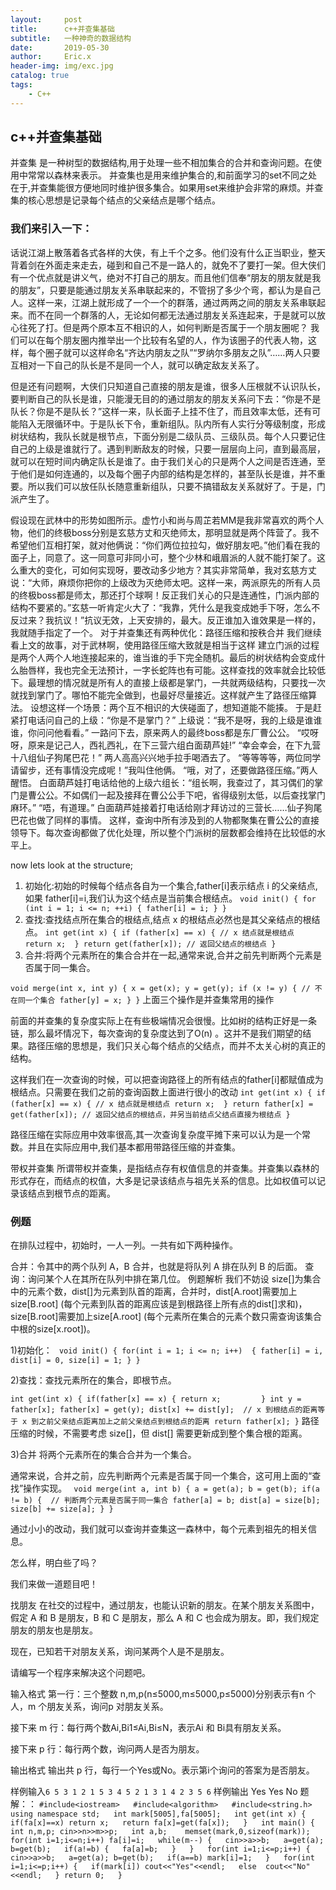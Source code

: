 ```yaml
---
layout:     post
title:      c++并查集基础
subtitle:   一种神奇的数据结构
date:       2019-05-30
author:     Eric.x
header-img: img/exc.jpg
catalog: true
tags:
    - C++
---
```

## c++并查集基础
并查集 是一种树型的数据结构,用于处理一些不相加集合的合并和查询问题。在使用中常常以森林来表示。 并查集也是用来维护集合的,和前面学习的set不同之处在于,并查集能很方便地同时维护很多集合。如果用set来维护会非常的麻烦。并查集的核心思想是记录每个结点的父亲结点是哪个结点。

### 我们来引入一下：

话说江湖上散落着各式各样的大侠，有上千个之多。他们没有什么正当职业，整天背着剑在外面走来走去，碰到和自己不是一路人的，就免不了要打一架。但大侠们有一个优点就是讲义气，绝对不打自己的朋友。而且他们信奉“朋友的朋友就是我的朋友”，只要是能通过朋友关系串联起来的，不管拐了多少个弯，都认为是自己人。这样一来，江湖上就形成了一个一个的群落，通过两两之间的朋友关系串联起来。而不在同一个群落的人，无论如何都无法通过朋友关系连起来，于是就可以放心往死了打。但是两个原本互不相识的人，如何判断是否属于一个朋友圈呢？ 
我们可以在每个朋友圈内推举出一个比较有名望的人，作为该圈子的代表人物，这样，每个圈子就可以这样命名“齐达内朋友之队”“罗纳尔多朋友之队”……两人只要互相对一下自己的队长是不是同一个人，就可以确定敌友关系了。 

但是还有问题啊，大侠们只知道自己直接的朋友是谁，很多人压根就不认识队长，要判断自己的队长是谁，只能漫无目的的通过朋友的朋友关系问下去：“你是不是队长？你是不是队长？”这样一来，队长面子上挂不住了，而且效率太低，还有可能陷入无限循环中。于是队长下令，重新组队。队内所有人实行分等级制度，形成树状结构，我队长就是根节点，下面分别是二级队员、三级队员。每个人只要记住自己的上级是谁就行了。遇到判断敌友的时候，只要一层层向上问，直到最高层，就可以在短时间内确定队长是谁了。由于我们关心的只是两个人之间是否连通，至于他们是如何连通的，以及每个圈子内部的结构是怎样的，甚至队长是谁，并不重要。所以我们可以放任队长随意重新组队，只要不搞错敌友关系就好了。于是，门派产生了。



假设现在武林中的形势如图所示。虚竹小和尚与周芷若MM是我非常喜欢的两个人物，他们的终极boss分别是玄慈方丈和灭绝师太，那明显就是两个阵营了。我不希望他们互相打架，就对他俩说：“你们两位拉拉勾，做好朋友吧。”他们看在我的面子上，同意了。这一同意可非同小可，整个少林和峨眉派的人就不能打架了。这么重大的变化，可如何实现呀，要改动多少地方？其实非常简单，我对玄慈方丈说：“大师，麻烦你把你的上级改为灭绝师太吧。这样一来，两派原先的所有人员的终极boss都是师太，那还打个球啊！反正我们关心的只是连通性，门派内部的结构不要紧的。”玄慈一听肯定火大了：“我靠，凭什么是我变成她手下呀，怎么不反过来？我抗议！”抗议无效，上天安排的，最大。反正谁加入谁效果是一样的，我就随手指定了一个。 
对于并查集还有两种优化：路径压缩和按秩合并 
我们继续看上文的故事，对于武林啊，使用路径压缩大致就是相当于这样 
建立门派的过程是两个人两个人地连接起来的，谁当谁的手下完全随机。最后的树状结构会变成什么胎唇样，我也完全无法预计，一字长蛇阵也有可能。这样查找的效率就会比较低下。最理想的情况就是所有人的直接上级都是掌门，一共就两级结构，只要找一次就找到掌门了。哪怕不能完全做到，也最好尽量接近。这样就产生了路径压缩算法。 设想这样一个场景：两个互不相识的大侠碰面了，想知道能不能揍。 于是赶紧打电话问自己的上级：“你是不是掌门？” 上级说：“我不是呀，我的上级是谁谁谁，你问问他看看。” 一路问下去，原来两人的最终boss都是东厂曹公公。 “哎呀呀，原来是记己人，西礼西礼，在下三营六组白面葫芦娃!” “幸会幸会，在下九营十八组仙子狗尾巴花！” 两人高高兴兴地手拉手喝酒去了。 “等等等等，两位同学请留步，还有事情没完成呢！”我叫住他俩。 “哦，对了，还要做路径压缩。”两人醒悟。 白面葫芦娃打电话给他的上级六组长：“组长啊，我查过了，其习偶们的掌门是曹公公。不如偶们一起及接拜在曹公公手下吧，省得级别太低，以后查找掌门麻环。” “唔，有道理。” 白面葫芦娃接着打电话给刚才拜访过的三营长……仙子狗尾巴花也做了同样的事情。 这样，查询中所有涉及到的人物都聚集在曹公公的直接领导下。每次查询都做了优化处理，所以整个门派树的层数都会维持在比较低的水平上。

now lets look at the structure;

1) 初始化:初始的时候每个结点各自为一个集合,father[i]表示结点 i 的父亲结点,如果 father[i]=i,我们认为这个结点是当前集合根结点。
`void init() {
    for (int i = 1; i <= n; ++i) {
        father[i] = i;
    }
}`
2) 查找:查找结点所在集合的根结点,结点 x 的根结点必然也是其父亲结点的根结点。
`int get(int x) {
    if (father[x] == x) { // x 结点就是根结点
        return x; 
    }
    return get(father[x]); // 返回父结点的根结点
}`
3) 合并:将两个元素所在的集合合并在一起,通常来说,合并之前先判断两个元素是否属于同一集合。

`void merge(int x, int y) {
    x = get(x);
    y = get(y);
    if (x != y) { // 不在同一个集合
        father[y] = x;
    }
}`
上面三个操作是并查集常用的操作

前面的并查集的复杂度实际上在有些极端情况会很慢。比如树的结构正好是一条链，那么最坏情况下，每次查询的复杂度达到了O(n) 。这并不是我们期望的结果。路径压缩的思想是，我们只关心每个结点的父结点，而并不太关心树的真正的结构。

这样我们在一次查询的时候，可以把查询路径上的所有结点的father[i]都赋值成为根结点。只需要在我们之前的查询函数上面进行很小的改动
`int get(int x) {
    if (father[x] == x) { // x 结点就是根结点
        return x; 
    }
    return father[x] = get(father[x]); // 返回父结点的根结点，并另当前结点父结点直接为根结点
}`


路径压缩在实际应用中效率很高,其一次查询复杂度平摊下来可以认为是一个常数。并且在实际应用中,我们基本都用带路径压缩的并查集。

带权并查集
所谓带权并查集，是指结点存有权值信息的并查集。并查集以森林的形式存在，而结点的权值，大多是记录该结点与祖先关系的信息。比如权值可以记录该结点到根节点的距离。

### 例题

在排队过程中，初始时，一人一列。一共有如下两种操作。

合并：令其中的两个队列 A，B 合并，也就是将队列 A 排在队列 B 的后面。
查询：询问某个人在其所在队列中排在第几位。
例题解析 
我们不妨设 size[]为集合中的元素个数，dist[]为元素到队首的距离，合并时，dist[A.root]需要加上size[B.root] (每个元素到队首的距离应该是到根路径上所有点的dist[]求和)，size[B.root]需要加上size[A.root] (每个元素所在集合的元素个数只需查询该集合中根的size[x.root])。

 1)初始化：
`
void init() {
    for(int i = 1; i <= n; i++)  {
        father[i] = i, dist[i] = 0, size[i] = 1;
    }
}`

2)查找：查找元素所在的集合，即根节点。

`int get(int x) {
    if(father[x] == x) {
        return x;        
    }
    int y = father[x];
    father[x] = get(y);
    dist[x] += dist[y];  // x 到根结点的距离等于 x 到之前父亲结点距离加上之前父亲结点到根结点的距离
    return father[x];
}`
路径压缩的时候，不需要考虑 size[]，但 dist[] 需要更新成到整个集合根的距离。

3)合并 
将两个元素所在的集合合并为一个集合。 

通常来说，合并之前，应先判断两个元素是否属于同一个集合，这可用上面的“查找”操作实现。
`
void merge(int a, int b) {
    a = get(a);
    b = get(b);
    if(a != b) {  // 判断两个元素是否属于同一集合
        father[a] = b;
        dist[a] = size[b];
        size[b] += size[a];
    }
}`

通过小小的改动，我们就可以查询并查集这一森林中，每个元素到祖先的相关信息。

怎么样，明白些了吗？

我们来做一道题目吧！

找朋友
在社交的过程中，通过朋友，也能认识新的朋友。在某个朋友关系图中，假定 A 和 B 是朋友，B 和 C 是朋友，那么 A 和 C 也会成为朋友。即，我们规定朋友的朋友也是朋友。

现在，已知若干对朋友关系，询问某两个人是不是朋友。

请编写一个程序来解决这个问题吧。

输入格式
第一行：三个整数 n,m,p(n≤5000,m≤5000,p≤5000)分别表示有n 个人，m 个朋友关系，询问p 对朋友关系。

接下来 m 行：每行两个数Ai,Bi1≤Ai,Bi≤N，表示Ai​ 和 Bi具有朋友关系。

接下来 p 行：每行两个数，询问两人是否为朋友。

输出格式
输出共 p 行，每行一个Yes或No。表示第i个询问的答案为是否朋友。

样例输入`
6 5 3
1 2
1 5
3 4
5 2
1 3
1 4
2 3
5 6
`
样例输出
Yes
Yes
No
题解：：
`#include<iostream>  
#include<algorithm>  
#include<string.h>  
using namespace std;  
int mark[5005],fa[5005];  
int get(int x)
{  
    if(fa[x]==x)
        return x;  
    return fa[x]=get(fa[x]);  
}  
int main()
{  
    int n,m,p;
    cin>>n>>m>>p;  
    int a,b;   
    memset(mark,0,sizeof(mark));  
    for(int i=1;i<=n;i++)
        fa[i]=i;  
    while(m--)
    {  
        cin>>a>>b;  
        a=get(a);  
        b=get(b);  
        if(a!=b)
        {  
            fa[a]=b;  
        }  
    }  
    for(int i=1;i<=p;i++)
    {  
        cin>>a>>b;  
        a=get(a);
        b=get(b);  
        if(a==b)
            mark[i]=1;  
    }  
    for(int i=1;i<=p;i++)
    {  
        if(mark[i])
            cout<<"Yes"<<endl;  
        else 
            cout<<"No"<<endl;  
    }
    return 0;  
}`

